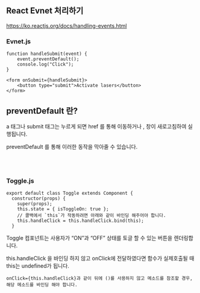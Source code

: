 ## React Evnet 처리하기

https://ko.reactjs.org/docs/handling-events.html

### Evnet.js

```react
function handleSubmit(event) {
    event.preventDefault();
    console.log("Click");
}

<form onSubmit={handleSubmit}>
    <button type="submit">Activate lasers</button>
</form>
```

## preventDefault 란?

a 태그나 submit 태그는 누르게 되면 href 를 통해 이동하거나 , 창이 새로고침하여 실행됩니다.

preventDefault 를 통해 이러한 동작을 막아줄 수 있습니다.

<br>
<br>

### Toggle.js

```react
export default class Toggle extends Component {
  constructor(props) {
    super(props);
    this.state = { isToggleOn: true };
    // 콜백에서 `this`가 작동하려면 아래와 같이 바인딩 해주어야 합니다.
    this.handleClick = this.handleClick.bind(this);
  }
```

Toggle 컴포넌트는 사용자가 “ON”과 “OFF” 상태를 토글 할 수 있는 버튼을 렌더링합니다.

this.handleClick 을 바인딩 하지 않고 onClick에 전달하였다면 함수가 실제호출될 때 this는 undefined가 됩니다.

```react
onClick={this.handleClick}과 같이 뒤에 ()를 사용하지 않고 메소드를 참조할 경우, 해당 메소드를 바인딩 해야 합니다.
```

